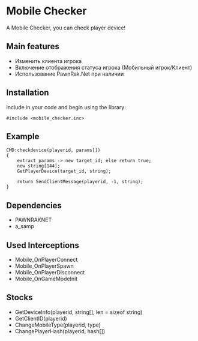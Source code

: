 # Mobile Checker

A Mobile Checker, you can check player device!

## Main features
* Изменить клиента игрока
* Включение отображения статуса игрока (Мобильный игрок/Клиент)
* Использование PawnRak.Net при наличии
## Installation

Include in your code and begin using the library:
```pawn
#include <mobile_checker.inc>
```

## Example

```pawn
CMD:checkdevice(playerid, params[])
{
    extract params -> new target_id; else return true;
    new string[144];
    GetPlayerDevice(target_id, string);
    
    return SendClientMessage(playerid, -1, string);
}
```

## Dependencies
* PAWNRAKNET
* a_samp

## Used Interceptions
 * Mobile_OnPlayerConnect
 * Mobile_OnPlayerSpawn
 * Mobile_OnPlayerDisconnect
 * Mobile_OnGameModeInit
 
## Stocks
 * GetDeviceInfo(playerid, string[], len = sizeof string)
 * GetClientID(playerid)
 * ChangeMobileType(playerid, type)
 * ChangePlayerHash(playerid, hash[])
